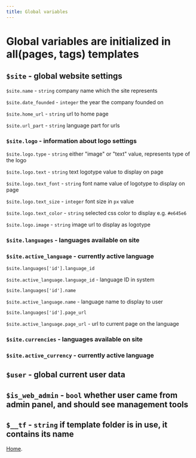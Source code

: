 ```yaml
---
title: Global variables
---
```


# Global variables are initialized in all(pages, tags) templates

## `$site` - global website settings

`$site.name` - `string` company name which the site represents

`$site.date_founded` - `integer` the year the company founded on

`$site.home_url` - `string` url to home page

`$site.url_part` - `string` language part for urls



### `$site.logo` - information about logo settings

`$site.logo.type` - `string` either "image" or "text" value, represents type of the logo

`$site.logo.text` - `string` text logotype value to display on page

`$site.logo.text_font` - `string` font name value of logotype to display on page

`$site.logo.text_size` - `integer` font size in `px` value

`$site.logo.text_color` - `string` selected css color to display e.g. `#e645e6`

`$site.logo.image` - `string` image url to display as logotype



### `$site.languages` - languages available on site
### `$site.active_language` - currently active language

`$site.languages['id'].language_id`

`$site.active_language.language_id` - language ID in system

`$site.languages['id'].name`

`$site.active_language.name` - language name to display to user

`$site.languages['id'].page_url`

`$site.active_language.page_url` - url to current page on the language



### `$site.currencies` - languages available on site
### `$site.active_currency` - currently active language



## `$user` - global current user data



## `$is_web_admin` - `bool` whether user came from admin panel, and should see management tools



## `$__tf` - `string` if template folder is in use, it contains its name



[Home](index.md).
